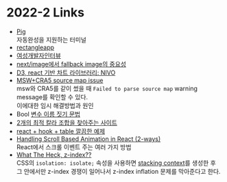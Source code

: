 <h1>2022-2 Links</h1><ul><li><a href="https://github.com/withfig/autocomplete">Pig</a><br>자동완성을 지원하는 터미널</li><li><a href="https://rectangleapp.com/">rectangleapp</a></li><li><a href="https://www.wanted.co.kr/events/21_12_s03_b01">여성개발자인터뷰</a></li><li><a href="https://dev.to/elisabethleonhardt/configure-fallback-images-in-react-and-nextjs-54ej">next/image에서 fallback image의 중요성</a></li><li><a href="https://nivo.rocks/">D3, react 기반 차트 라이브러리: NIVO</a></li><li><a href="https://github.com/mswjs/msw/issues/1030">MSW+CRA5 source map issue</a><br>msw와 CRA5를 같이 썼을 때 <code>Failed to parse source map</code> warning message를 확인할 수 있다.<br>이에대한 임시 해결방법과 원인</li><li>Bool <a href="https://soojin.ro/blog/naming-boolean-variables">변수 이름 짓기 문법</a></li><li><a href="https://2colors.colorion.co/">2개의 최적 칼라 조합을 찾아주는 사이트</a></li><li><a href="https://dev.to/droopytersen/new-react-component-pattern-compound-components-w-a-hook-jgf">react + hook + table 깔끔한 예제</a></li><li><a href="https://whoisryosuke.com/blog/2020/handling-scroll-based-animations-in-react/">Handling Scroll Based Animation in React (2-ways)</a><br>React에서 스크롤 이벤트 주는 여러 가지 방법</li><li><a href="https://www.joshwcomeau.com/css/stacking-contexts/">What The Heck, z-index??</a><br>CSS의 <code>isolation: isolate;</code> 속성을 사용하면 <a href="https://developer.mozilla.org/en-US/docs/Web/CSS/CSS_Positioning/Understanding_z_index/The_stacking_context">stacking context</a>를 생성한 후 그 안에서만 z-index 경쟁이 일어나서 z-index inflation 문제를 막아준다고 한다.</li></ul>
